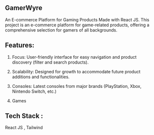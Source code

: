 ## GamerWyre 
An E-commerce Platform for Gaming Products Made with React JS.
This project is an e-commerce platform for game-related products, offering a comprehensive selection for gamers of all backgrounds.

## Features:
1) Focus: User-friendly interface for easy navigation and product discovery (filter and search products).

2) Scalability: Designed for growth to accommodate future product additions and functionalities.

3) Consoles: Latest consoles from major brands (PlayStation, Xbox, Nintendo Switch, etc.)

4) Games


## Tech Stack :
React JS , Tailwind

